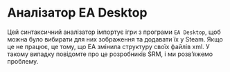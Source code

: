 # Аналізатор EA Desktop

Цей синтаксичний аналізатор імпортує ігри з програми `EA Desktop`, щоб можна було вибирати для них зображення та додавати їх у Steam. Якщо це не працює, це тому, що EA змінила структуру своїх файлів xml. У такому випадку повідомте про це розробників SRM, і ми розв’яжемо проблему. 
